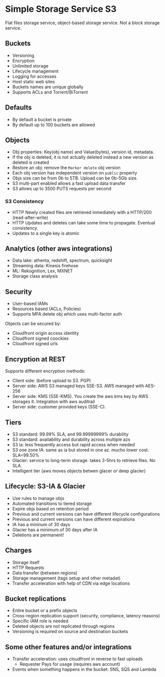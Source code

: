 # Simple Storage Service S3

Flat files storage service, object-based storage service. Not a block storage service.

## Buckets
- Versioning
- Encryption
- Unlimited storage
- Lifecycle management
- Logging for accesses
- Host static web sites
- Buckets names are unique globally
- Supports ACLs and Torrent/BiTorrent

## Defaults
- By default a bucket is private
- By default up to 100 buckets are allowed

## Objects
- Obj properties: Key(obj name) and Value(bytes), version id, metadata.
- If the obj is deleted, it is not actually deleted instead a new version as deleted is created
- Restore an obj: remove the `Marker delete` obj version
- Each obj version has independent version on `public` property
- Objs size can be from 0b to 5TB. Upload can be 0b-5Gb size.
- S3 multi-part enabled allows a fast upload data transfer
- S3 allows up to 3500 PUTS requests per second

### S3 Consistency
- HTTP Newly created files are retrieved inmediately with a HTTP/200 (read-after-write)
- HTTP Updates and deletes can take some time to propagate. Eventual consistency.
- Updates to a single key is atomic

## Analytics (other aws integrations)
- Data lake: athenta, redshift, spectrum, quicksight
- Streaming data: Kinesis firehose
- ML: Rekognition, Lex, MXNET
- Storage class analysis

## Security
- User-based IAMs
- Resources based (ACLs, Policies)
- Supports MFA delete obj which uses multi-factor auth

Objects can be secured by:
- Cloudfront origin access identity
- Cloudfront signed coockies
- Cloudfront signed urls

## Encryption at REST
Supports different encryption methods:
- Client side: (before upload to S3. PGP)
- Server side: AWS S3 managed keys SSE-S3. AWS managed with AES-256
- Server side: KMS (SSE-KMS). You create the aws kms key by AWS storages it. Integration with aws auditrail
- Server side: customer provided keys (SSE-C).

## Tiers
- S3 standard: 99.99% SLA, and 99.99999999% durability
- S3 standard: availability and durability across multiple azs
- S3 ia: less frequently access but rapid access when needed
- S3 one zone IA: same as ia but stored in one az. mucho lower cost. SLA=99.50%
- Glacier: service to long-term storage. takes 3-5hrs to retrieve files. No SLA.
- Intelligent tier (aws moves objects betwen glacer or deep glacier)

## Lifecycle: S3-IA & Glacier
- Use rules to manage objs
- Automated transitions to tiered storage
- Expire objs based on retention period
- Previous and current versions can have different lifecycle configurations
- Previous and current versions can have different expirations
- IA has a mininum of 30 days
- Glacier has a minimum of 30 days after IA
- Deletions are permanent!

## Charges
- Storage itself
- HTTP Requests
- Data transfer (between regions)
- Storage management (tags setup and other metadat)
- Transfer acceleration with help of CDN via edge locations

## Bucket replications

- Entire bucket or a prefix objects
- Cross-region replication support (security, compliance, latency reasons)
- Specific IAM role is needed
- Deleted objects are not replicated through regions
- Versioning is required on source and destination buckets

## Some other features and/or integrations

- Transfer acceleration: uses cloudfront in reverse to fast uploads
  - Requester Pays for usage (requires aws account)
- Events when something happens in the bucket: SNS, SQS and Lambda
